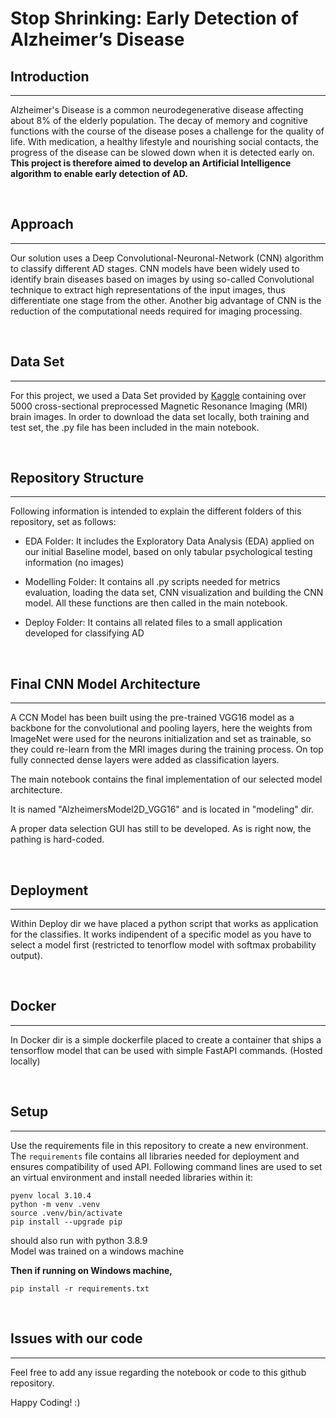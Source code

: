 # Stop Shrinking: Early Detection of Alzheimer’s Disease 

## Introduction 
_____
Alzheimer's Disease is a common neurodegenerative disease affecting about 8% of the elderly population. The decay of memory and cognitive functions with the course of the disease poses a challenge for the quality of life. With medication, a healthy lifestyle and nourishing social contacts, the progress of the disease can be slowed down when it is detected early on. **This project is therefore aimed to develop an Artificial Intelligence algorithm to enable early detection of AD.** 

<br>

## Approach
----
Our solution uses a Deep Convolutional-Neuronal-Network (CNN) algorithm to classify different AD stages. CNN models have been widely used to identify brain diseases based on images by using so-called Convolutional technique to extract high representations of the input images, thus differentiate one stage from the other. Another big advantage of CNN is the reduction of the computational needs required for imaging processing.

<br>

## Data Set
-----
For this project, we used a Data Set provided by [Kaggle](https://www.kaggle.com/datasets/tourist55/alzheimers-dataset-4-class-of-images?datasetId=457093&searchQuery=data+set) containing over 5000 cross-sectional preprocessed Magnetic Resonance Imaging (MRI) brain images. In order to download the data set locally, both training and test set, the .py file has been included in the main notebook.

<br>

## Repository Structure
____
Following information is intended to explain the different folders of this repository, set as follows: 

* EDA Folder:
    It includes the Exploratory Data Analysis (EDA) applied on our initial Baseline model, based on only tabular psychological testing information (no images)

* Modelling Folder:
    It contains all .py scripts needed for metrics evaluation, loading the data set, CNN visualization and building the CNN model. All these functions are then called in the main notebook. 

* Deploy Folder:
     It contains all related files to a small application developed for classifying AD

<br>

## Final CNN Model Architecture
_____

A CCN Model has been built using the pre-trained VGG16 model as a backbone for the convolutional and pooling layers, here the weights from ImageNet were used for the neurons initialization and set as trainable, so they could re-learn from the MRI images during the training process. On top fully connected dense layers were added as classification layers. <br>

The main notebook contains the final implementation of our selected model architecture.

It is named "AlzheimersModel2D_VGG16" and is located in "modeling" dir.

A proper data selection GUI has still to be developed. As is right now, the pathing is hard-coded.

<br>

## Deployment
_____

Within Deploy dir we have placed a python script that works as application for the classifies. It works indipendent of a specific model  as you have
to select a model first (restricted to tenorflow model with softmax probability output).

<br>

## Docker
_____

In Docker dir is a simple dockerfile placed to create a container that ships a tensorflow model that can be used with simple FastAPI commands. 
(Hosted locally)

<br>

## Setup
_____

Use the requirements file in this repository to create a new environment. The `requirements` file contains all libraries needed for deployment and ensures compatibility of used API. Following command lines are used to set an virtual environment and install needed libraries within it: 

```
pyenv local 3.10.4
python -m venv .venv
source .venv/bin/activate
pip install --upgrade pip
```
should also run with python 3.8.9 <br>
Model was trained on a windows machine

**Then if running on Windows machine,**

```
pip install -r requirements.txt
```

<br>

## Issues with our code
____

Feel free to add any issue regarding the notebook or code to this github repository. <br>

Happy Coding! :)
